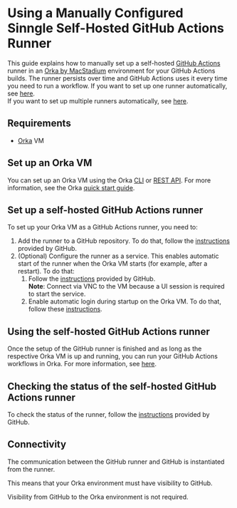 # Using a Manually Configured Sinngle Self-Hosted GitHub Actions Runner

This guide explains how to manually set up a self-hosted [GitHub Actions][actions] runner in an [Orka by MacStadium][orka] environment for your GitHub Actions builds. The runner persists over time and GitHub Actions uses it every time you need to run a workflow. 
If you want to set up one runner automatically, see [here](single-self-hosted-runner.md).  
If you want to set up multiple runners automatically, see [here](multiple-self-hosted-runners.md).

## Requirements

- [Orka][orka] VM

## Set up an Orka VM

You can set up an Orka VM using the Orka [CLI][cli] or [REST API][api]. For more information, see the Orka [quick start guide][quick-start].

## Set up a self-hosted GitHub Actions runner

To set up your Orka VM as a GitHub Actions runner, you need to:  

1. Add the runner to a GitHub repository. To do that, follow the [instructions][add-runner] provided by GitHub.
2. (Optional) Configure the runner as a service. This enables automatic start of the runner when the Orka VM starts (for example, after a restart). To do that:  
    1. Follow the [instructions][service-runner] provided by GitHub.  
    **Note**: Connect via VNC to the VM because a UI session is required to start the service.  
    2. Enable automatic login during startup on the Orka VM. To do that, follow these [instructions][auto-login].


## Using the self-hosted GitHub Actions runner

Once the setup of the GitHub runner is finished and as long as the respective Orka VM is up and running, you can run your GitHub Actions workflows in Orka. For more information, see [here][using-runner].

## Checking the status of the self-hosted GitHub Actions runner

To check the status of the runner, follow the [instructions][status-instructions] provided by GitHub.

## Connectivity

The communication between the GitHub runner and GitHub is instantiated from the runner.

This means that your Orka environment must have visibility to GitHub.

Visibility from GitHub to the Orka environment is not required. 

[orka]: https://orkadocs.macstadium.com/docs/getting-started
[cli]: https://orkadocs.macstadium.com/docs/example-cli-workflows
[api]: https://documenter.getpostman.com/view/6574930/S1ETRGzt?version=latest
[quick-start]: https://orkadocs.macstadium.com/docs/quick-start
[actions]: https://github.com/features/actions
[add-runner]: https://help.github.com/en/actions/automating-your-workflow-with-github-actions/adding-self-hosted-runners
[service-runner]: https://help.github.com/en/actions/automating-your-workflow-with-github-actions/configuring-the-self-hosted-runner-application-as-a-service
[auto-login]: https://support.apple.com/en-us/HT201476
[using-runner]: https://help.github.com/en/actions/automating-your-workflow-with-github-actions/using-self-hosted-runners-in-a-workflow
[status-instructions]: https://help.github.com/en/actions/automating-your-workflow-with-github-actions/checking-the-status-of-self-hosted-runners
